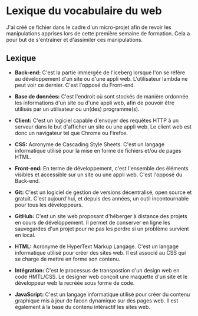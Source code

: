 # Lexique du vocabulaire du web

J'ai créé ce fichier dans le cadre d'un micro-projet afin de revoir les manipulations apprises lors de cette première semaine de formation. Cela a pour but de s'entraîner et d'assimiler ces manipulations.

## Lexique

* **Back-end:** C'est la partie immergée de l'iceberg lorsque l'on se réfère au développement d'un site ou d'une appli web. L'utilisateur lambda ne peut voir ce dernier. C'est l'opposé du Front-end.

* **Base de données:** C'est l'endroit où sont stockés de manière ordonnée les informations d'un site ou d'une appli web, afin de pouvoir être utilisés par un utilisateur ou un(des) programme(s).

* **Client:** C'est un logiciel capable d'envoyer des requêtes HTTP à un serveur dans le but d'afficher un site ou une appli web. Le client web est donc un navigateur tel que Chrome ou Firefox. 

* **CSS:** Acronyme de Cascading Style Sheets. C'est un langage informatique utilisé pour la mise en forme de fichiers et/ou de pages HTML.

* **Front-end:** En terme de développement, c'est l'ensemble des éléments visibles et accessible sur un site ou une appli web. C'est l'opposé du Back-end.

* **Git:** C'est un logiciel de gestion de versions décentralisé, open source et gratuit. C'est aujourd'hui, et depuis des années, un outil incontournable pour tous les développeurs.

* **GitHub:** C'est un site web proposant d'héberger à distance des projets en cours de développement. Il permet de conserver en ligne les sauvegardes d'un projet pour ne pas les perdre si un problème survient en local.

* **HTML:** Acronyme de HyperText Markup Langage. C'est un langage informatique utilisé pour créer des sites web. Il est associé au CSS qui se charge de mettre en forme son contenu.

* **Intégration:** C'est le processus de transpostion d'un design web en code HMTL/CSS. Le designer web conçoit une maquette d'un site et le développeur web la recréée sous forme de code.

* **JavaScript:** C'est un langage informatique utilisé pour créer du contenu graphique mis à jour de facon dynamique sur des pages web. Il est également à la base du contenu intéractif les sites web.
